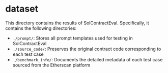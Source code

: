 # dataset

This directory contains the results of SolContractEval. Specifically, it contains the following directories:

- `./prompt/`: Stores all prompt templates used for testing in SolContractEval
- `./source_code/`: Preserves the original contract code corresponding to each test case
- `./benchmark_info/`: Documents the detailed metadata of each test case sourced from the Etherscan platform